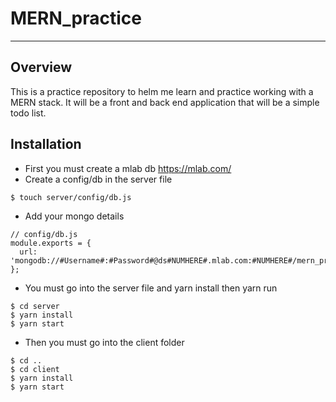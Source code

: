 # MERN_practice
------------

## Overview

This is a practice repository to helm me learn and practice working with a MERN stack.
It will be a front and back end application that will be a simple todo list.

## Installation

* First you must create a mlab db https://mlab.com/
* Create a config/db in the server file
```
$ touch server/config/db.js
```
* Add your mongo details
```
// config/db.js
module.exports = {
  url: 'mongodb://#Username#:#Password#@ds#NUMHERE#.mlab.com:#NUMHERE#/mern_practice'
};

```

* You must go into the server file and yarn install then yarn run
```
$ cd server
$ yarn install
$ yarn start
```
* Then you must go into the client folder
```
$ cd ..
$ cd client
$ yarn install
$ yarn start
```
